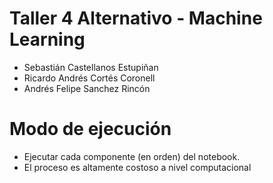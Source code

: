 # Taller 4 Alternativo - Machine Learning
- Sebastián Castellanos Estupiñan
- Ricardo Andrés Cortés Coronell
- Andrés Felipe Sanchez Rincón

# Modo de ejecución
- Ejecutar cada componente (en orden) del notebook.
- El proceso es altamente costoso a nivel computacional
